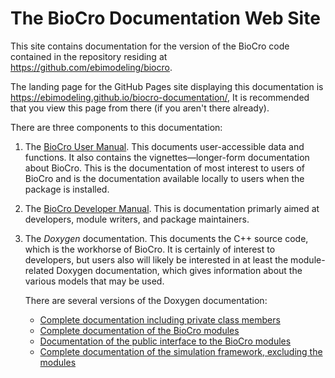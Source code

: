 # The BioCro Documentation Web Site

This site contains documentation for the version of the BioCro code
contained in the repository residing at
<https://github.com/ebimodeling/biocro>.

The landing page for the GitHub Pages site displaying this
documentation is
<https://ebimodeling.github.io/biocro-documentation/>, It is
recommended that you view this page from there (if you aren't there
already).

There are three components to this documentation:

1. The [BioCro User Manual](docs/index.html).  This documents
user-accessible data and functions.  It also contains the
vignettes—longer-form documentation about BioCro.  This is the
documentation of most interest to users of BioCro and is the
documentation available locally to users when the package is
installed.

2. The [BioCro Developer Manual](bookdown_book/index.html).  This is
documentation primarly aimed at developers, module writers, and
package maintainers.

3. The _Doxygen_ documentation.  This documents the C++ source code,
which is the workhorse of BioCro.  It is certainly of interest to
developers, but users also will likely be interested in at least the
module-related Doxygen documentation, which gives information about
the various models that may be used.

    There are several versions of the Doxygen documentation:
    * [Complete documentation including private class members](doxygen_docs_complete/)
    * [Complete documentation of the BioCro modules](doxygen_docs_modules/)
    * [Documentation of the public interface to the BioCro modules](doxygen_docs_modules_public_members_only/)
    * [Complete documentation of the simulation framework, excluding the modules](doxygen_docs_framework/)
